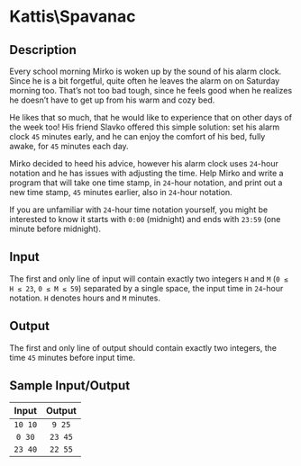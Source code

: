 # Kattis\Spavanac

## Description

Every school morning Mirko is woken up by the sound of his alarm clock. Since he is a bit forgetful, quite often he leaves the alarm on on Saturday morning too. That’s not too bad tough, since he feels good when he realizes he doesn’t have to get up from his warm and cozy bed.

He likes that so much, that he would like to experience that on other days of the week too! His friend Slavko offered this simple solution: set his alarm clock `45` minutes early, and he can enjoy the comfort of his bed, fully awake, for `45` minutes each day.

Mirko decided to heed his advice, however his alarm clock uses `24`-hour notation and he has issues with adjusting the time. Help Mirko and write a program that will take one time stamp, in `24`-hour notation, and print out a new time stamp, `45` minutes earlier, also in `24`-hour notation.

If you are unfamiliar with `24`-hour time notation yourself, you might be interested to know it starts with `0:00` (midnight) and ends with `23:59` (one minute before midnight).

## Input

The first and only line of input will contain exactly two integers `H` and `M` (`0 ≤ H ≤ 23`, `0 ≤ M ≤ 59`) separated by a single space, the input time in `24`-hour notation. `H` denotes hours and `M` minutes.

## Output

The first and only line of output should contain exactly two integers, the time `45` minutes before input time.

## Sample Input/Output

| Input  |  Output |
|:------:|:-------:|
| `10 10`|  `9 25` |
| `0 30` | `23 45` |
| `23 40`| `22 55` |